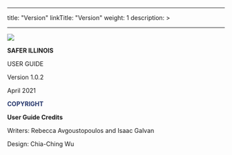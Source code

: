 
---
title: "Version"
linkTitle: "Version"
weight: 1
description: >
 
---
<link rel = 'stylesheet' href = '/css/image_style.css'></link>

<!-- ![](images/SaferIllinoisUserGuide0.jpg) -->
<img src="/image/SaferIllinoisUserGuide0.jpg" />

__SAFER ILLINOIS__

USER GUIDE

Version 1\.0\.2

April 2021

<span style="color:#25366B"> __COPYRIGHT__ </span>

__User Guide Credits__

Writers: Rebecca Avgoustopoulos and Isaac Galvan

Design: Chia\-Ching Wu